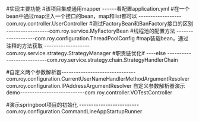 #实现主要功能
#该项目集成通用mapper  ------看配置application.yml
#在一个bean中通过map注入一个接口的bean，map和list都可以 ------------------com.roy.controller.UserController
#测试FactoryBean和BanFactory接口的区别 ------------------com.roy.service.MyFactoryBean
#线程池的配置方法 -------------------com.roy.configuration.ThreadPoolConfig
#map装载bean，通过注释的方法获取 -------------------com.roy.service.strategy.StrategyManager
#职责链优化if ----else  ---------------------------com.roy.service.strategy.chain.StrategyHandlerChain

#自定义两个参数解析器-------------------------------
com.roy.configuration.CurrentUserNameHandlerMethodArgumentResolver
com.roy.configuration.IPAddressArgumentResolver
自定义参数解析器演示demo---------------------------com.roy.controller.VOTestController


#演示springboot项目的初始化  -------------------------com.roy.configuration.CommandLineAppStartupRunner